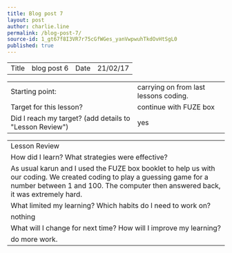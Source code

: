 ```yaml
---
title: Blog post 7
layout: post
author: charlie.line
permalink: /blog-post-7/
source-id: 1_gt67f8I3VR7r75cGfWGes_yanVwpwuhTkdOvHtSgL0
published: true
---
```

<table>
  <tr>
    <td>Title</td>
    <td>blog post 6</td>
    <td>Date</td>
    <td>21/02/17</td>
  </tr>
</table>


<table>
  <tr>
    <td>Starting point:</td>
    <td>carrying on from last lessons coding.</td>
  </tr>
  <tr>
    <td>Target for this lesson?</td>
    <td>continue with FUZE box</td>
  </tr>
  <tr>
    <td>Did I reach my target? 
(add details to "Lesson Review")</td>
    <td> yes</td>
  </tr>
</table>


<table>
  <tr>
    <td>Lesson Review</td>
  </tr>
  <tr>
    <td>How did I learn? What strategies were effective? </td>
  </tr>
  <tr>
    <td>As usual karun and I used the FUZE box booklet to help us with our coding. We created coding to play a guessing game for a number between 1 and 100. The computer then answered back, it was extremely hard.</td>
  </tr>
  <tr>
    <td>What limited my learning? Which habits do I need to work on? </td>
  </tr>
  <tr>
    <td>nothing</td>
  </tr>
  <tr>
    <td>What will I change for next time? How will I improve my learning?</td>
  </tr>
  <tr>
    <td>do more work.</td>
  </tr>
</table>


